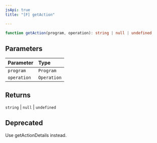 ```yaml
---
jsApi: true
title: "[F] getAction"

---
```

```ts
function getAction(program, operation): string | null | undefined
```

## Parameters

| Parameter | Type |
| :------ | :------ |
| `program` | `Program` |
| `operation` | `Operation` |

## Returns

`string` \| `null` \| `undefined`

## Deprecated

Use getActionDetails instead.
